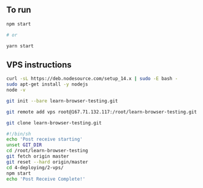 
## To run

```sh
npm start

# or

yarn start
```

## VPS instructions

```sh
curl -sL https://deb.nodesource.com/setup_14.x | sudo -E bash -
sudo apt-get install -y nodejs
node -v

git init --bare learn-browser-testing.git
```

```sh
git remote add vps root@167.71.132.117:/root/learn-browser-testing.git
```

```sh
git clone learn-browser-testing.git
```

```sh
#!/bin/sh
echo 'Post receive starting'
unset GIT_DIR
cd /root/learn-browser-testing
git fetch origin master
git reset --hard origin/master
cd 4-deploying/2-vps/
npm start
echo 'Post Receive Complete!'
```